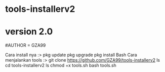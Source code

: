 # tools-installerv2
# version 2.0
#AUTHOR = GZA99

Cara install nya :>
pkg update
pkg upgrade
pkg install Bash 
Cara menjalankan tools :>
git clone https://github.com/GZA99/tools-installerv2
ls
cd tools-installerv2
ls
chmod +x tools.sh
bash tools.sh
